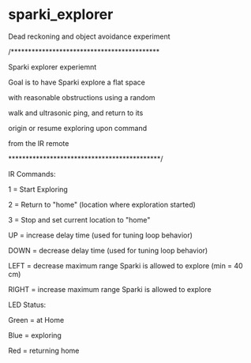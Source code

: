 # sparki_explorer
Dead reckoning and object avoidance experiment

/******************************************* 

 Sparki explorer experiemnt
 
 
 Goal is to have Sparki explore a flat space
 
 with reasonable obstructions using a random
 
 walk and ultrasonic ping, and return to its
 
 origin or resume exploring upon command
 
 from the IR remote
 
********************************************/

IR Commands:


1 = Start Exploring

2 = Return to "home" (location where exploration started)

3 = Stop and set current location to "home"

UP = increase delay time (used for tuning loop behavior)

DOWN = decrease delay time (used for tuning loop behavior)

LEFT = decrease maximum range Sparki is allowed to explore (min = 40 cm)

RIGHT = increase maximum range Sparki is allowed to explore



LED Status:


Green = at Home

Blue  = exploring

Red   = returning home
